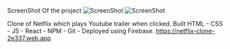 ScreenShot Of the project
![ScreenShot](ScreenShot/sc1.png)
![ScreenShot](ScreenShot/sc2.png)

Clone of Netflix which plays Youtube trailer when clicked.
Built HTML - CSS - JS - React - NPM - Git - Deployed using Firebase.
https://netflix-clone-2e337.web.app
